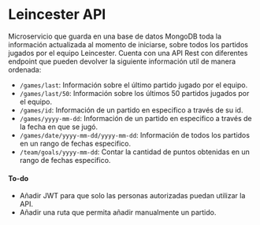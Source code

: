 # Leincester API

Microservicio que guarda en una base de datos MongoDB toda la información actualizada al momento de iniciarse, sobre todos los partidos jugados por el equipo Leincester.
Cuenta con una API Rest con diferentes endpoint que pueden devolver la siguiente información util de manera ordenada:
  - `/games/last`: Información sobre el último partido jugado por el equipo.
  - `/games/last/50`: Información sobre los últimos 50 partidos jugados por el equipo.
  - `/games/id`: Información de un partido en especifico a través de su id.
  - `/games/yyyy-mm-dd`: Información de un partido en especifico a través de la fecha en que se jugó.
  - `/games/date/yyyy-mm-dd/yyyy-mm-dd`: Información de todos los partidos en un rango de fechas especifico.
  - `/team/goals/yyyy-mm-dd`: Contar la cantidad de puntos obtenidas en un rango de fechas especifico.

#### To-do

  - Añadir JWT para que solo las personas autorizadas puedan utilizar la API.
  - Añadir una ruta que permita añadir manualmente un partido.